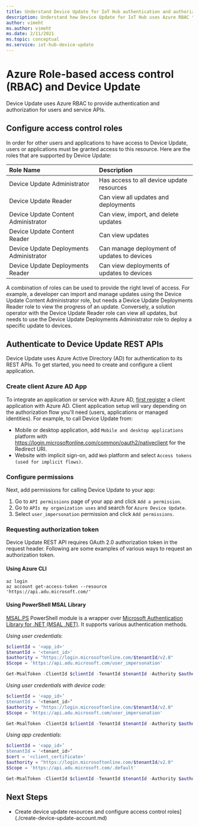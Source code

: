 ```yaml
---
title: Understand Device Update for IoT Hub authentication and authorization | Microsoft Docs
description: Understand how Device Update for IoT Hub uses Azure RBAC to provide authentication and authorization for users and service APIs.
author: vimeht
ms.author: vimeht
ms.date: 2/11/2021
ms.topic: conceptual
ms.service: iot-hub-device-update
---
```


# Azure Role-based access control (RBAC) and Device Update

Device Update uses Azure RBAC to provide authentication and authorization for users and service APIs.

## Configure access control roles

In order for other users and applications to have access to Device Update, users or applications must be granted access to this resource. Here are the roles that are supported by Device Update:

|   Role Name   | Description  |
| :--------- | :---- |
|  Device Update Administrator | Has access to all device update resources  |
|  Device Update Reader| Can view all updates and deployments |
|  Device Update Content Administrator | Can view, import, and delete updates  |
|  Device Update Content Reader | Can view updates  |
|  Device Update Deployments Administrator | Can manage deployment of updates to devices|
|  Device Update Deployments Reader| Can view deployments of updates to devices |

A combination of roles can be used to provide the right level of access. For example, a developer can import and manage updates using the Device Update Content Administrator role, but needs a Device Update Deployments Reader role to view the progress of an update. Conversely, a solution operator with the Device Update Reader role can view all updates, but needs to use the Device Update Deployments Administrator role to deploy a specific update to devices.

## Authenticate to Device Update REST APIs

Device Update uses Azure Active Directory (AD) for authentication to its REST APIs. To get started, you need to create and configure a client application.

### Create client Azure AD App

To integrate an application or service with Azure AD, [first register](../active-directory/develop/quickstart-register-app.md) a client application with Azure AD. Client application setup will vary depending on the authorization flow you'll need (users, applications or managed identities). For example, to call Device Update from:

* Mobile or desktop application, add `Mobile and desktop applications` platform with https://login.microsoftonline.com/common/oauth2/nativeclient for the Redirect URI.
* Website with implicit sign-on, add `Web` platform and select `Access tokens (used for implicit flows)`.

### Configure permissions

Next, add permissions for calling Device Update to your app:
1. Go to `API permissions` page of your app and click `Add a permission`.
2. Go to `APIs my organization uses` and search for `Azure Device Update`.
3. Select `user_impersonation` permission and click `Add permissions`.

### Requesting authorization token

Device Update REST API requires OAuth 2.0 authorization token in the request header. Following are some examples of various ways to request an authorization token.

#### Using Azure CLI

```azurecli
az login
az account get-access-token --resource 'https://api.adu.microsoft.com/'
```

#### Using PowerShell MSAL Library

[MSAL.PS](https://github.com/AzureAD/MSAL.PS) PowerShell module is a wrapper over [Microsoft Authentication Library for .NET (MSAL .NET)](https://github.com/AzureAD/microsoft-authentication-library-for-dotnet0). It supports various authentication methods.

_Using user credentials_:

```powershell
$clientId = '<app_id>'
$tenantId = '<tenant_id>'
$authority = "https://login.microsoftonline.com/$tenantId/v2.0"
$Scope = 'https://api.adu.microsoft.com/user_impersonation'

Get-MsalToken -ClientId $clientId -TenantId $tenantId -Authority $authority -Scopes $Scope
```

_Using user credentials with device code_:

```powershell
$clientId = '<app_id>’
$tenantId = '<tenant_id>’
$authority = "https://login.microsoftonline.com/$tenantId/v2.0"
$Scope = 'https://api.adu.microsoft.com/user_impersonation'

Get-MsalToken -ClientId $clientId -TenantId $tenantId -Authority $authority -Scopes $Scope -Interactive -DeviceCode
```

_Using app credentials_:

```powershell
$clientId = '<app_id>’
$tenantId = '<tenant_id>’
$cert = '<client_certificate>'
$authority = "https://login.microsoftonline.com/$tenantId/v2.0"
$Scope = 'https://api.adu.microsoft.com/.default'

Get-MsalToken -ClientId $clientId -TenantId $tenantId -Authority $authority -Scopes $Scope -ClientCertificate $cert
```

## Next Steps
* Create device update resources and configure access control roles](./create-device-update-account.md)